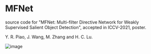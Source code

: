 # MFNet
source code for "MFNet: Multi-filter Directive Network for Weakly Supervised Salient Object Detection", accepted in ICCV-2021, poster.

Y. R. Piao, J. Wang, M. Zhang and H. C. Lu.

![image](https://github.com/DUTyimmy/MFNet/blob/main/fig/overall%20framework.png)
